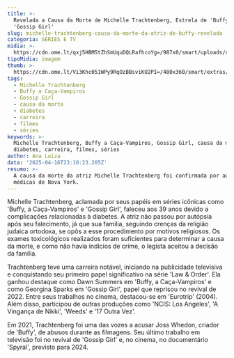 ```yaml
---
title: >-
  Revelada a Causa da Morte de Michelle Trachtenberg, Estrela de 'Buffy' e
  'Gossip Girl'
slug: michelle-trachtenberg-causa-da-morte-da-atriz-de-buffy-revelada
categoria: SÉRIES E TV
midia: >-
  https://cdn.ome.lt/qxj5HBM5tZhSmUquDQLRafhcoYg=/987x0/smart/uploads/conteudo/fotos/Design_sem_nome_-_2025-04-16T191907.731.png
tipoMidia: imagem
thumb: >-
  https://cdn.ome.lt/Vi3Khc051WPy9RqOzBBsviKU2PI=/480x360/smart/extras/conteudos/Design_sem_nome_-_2025-04-16T191907.731.png
tags:
  - Michelle Trachtenberg
  - Buffy a Caça-Vampiros
  - Gossip Girl
  - causa da morte
  - diabetes
  - carreira
  - filmes
  - séries
keywords: >-
  Michelle Trachtenberg, Buffy a Caça-Vampiros, Gossip Girl, causa da morte,
  diabetes, carreira, filmes, séries
author: Ana Luiza
data: '2025-04-16T23:10:23.205Z'
resumo: >-
  A causa da morte da atriz Michelle Trachtenberg foi confirmada por autoridades
  médicas de Nova York.
---
```


Michelle Trachtenberg, aclamada por seus papéis em séries icônicas como 'Buffy, a Caça-Vampiros' e 'Gossip Girl', faleceu aos 39 anos devido a complicações relacionadas à diabetes. A atriz não passou por autópsia após seu falecimento, já que sua família, seguindo crenças da religião judaica ortodoxa, se opôs a esse procedimento por motivos religiosos. Os exames toxicológicos realizados foram suficientes para determinar a causa da morte, e como não havia indícios de crime, o legista aceitou a decisão da família.

Trachtenberg teve uma carreira notável, iniciando na publicidade televisiva e conquistando seu primeiro papel significativo na série 'Law & Order'. Ela ganhou destaque como Dawn Summers em 'Buffy, a Caça-Vampiros' e como Georgina Sparks em 'Gossip Girl', papel que reprisou no revival de 2022. Entre seus trabalhos no cinema, destacou-se em 'Eurotrip' (2004). Além disso, participou de outras produções como 'NCIS: Los Angeles', 'A Vingança de Nikki', 'Weeds' e '17 Outra Vez'.

Em 2021, Trachtenberg foi uma das vozes a acusar Joss Whedon, criador de 'Buffy', de abusos durante as filmagens. Seu último trabalho em televisão foi no revival de 'Gossip Girl' e, no cinema, no documentário 'Spyral', previsto para 2024.
